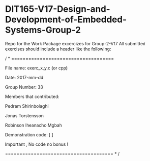 # DIT165-V17-Design-and-Development-of-Embedded-Systems-Group-2
Repo for the Work Package excercizes for Group-2-V17
All submitted exercises should include a header like the following:

/ * ====================================

File name: exerc_x_y.c (or cpp)

Date: 2017-mm-dd

Group Number: 33

Members that contributed:

Pedram Shirinbolaghi

Jonas Torstensson

Robinson Iheanacho Mgbah 

Demonstration code: [ ]

Important , No code no bonus !

====================================== * /
